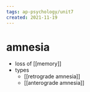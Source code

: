 ```yaml
---
tags: ap-psychology/unit7 
created: 2021-11-19
---
```


# amnesia

- loss of [[memory]]
- types
	- [[retrograde amnesia]]
	- [[anterograde amnesia]]

<!---->